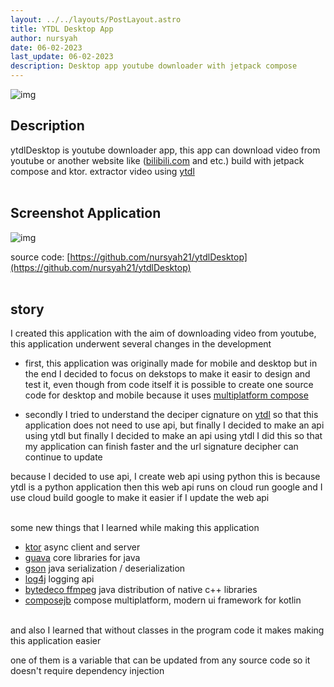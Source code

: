 ```yaml
---
layout: ../../layouts/PostLayout.astro
title: YTDL Desktop App
author: nursyah
date: 06-02-2023
last_update: 06-02-2023
description: Desktop app youtube downloader with jetpack compose 
--- 
```


![img](https://github.com/nursyah21/ytdlDesktop/raw/main/assets/icon.png)

## Description

ytdlDesktop is youtube downloader app, this app can download video from youtube or another website like ([bilibili.com](https://www.bilibili.com/) and etc.) build with jetpack compose and ktor. extractor video using [ytdl](https://github.com/ytdl-org/youtube-dl)
<br><br>

## Screenshot Application

![img](https://github.com/nursyah21/ytdlDesktop/raw/main/assets/ytdl.png)
<br>

source code: [https://github.com/nursyah21/ytdlDesktop](https://github.com/nursyah21/ytdlDesktop)
<br><br>

## story

I created this application with the aim of downloading video from youtube, this application underwent several changes in the development

- first, this application was originally made for mobile and desktop but in the end I decided to focus on dekstops to make it easir to design and test it, even though from code itself it is possible to create one source code for desktop and mobile because it uses [multiplatform compose](https://github.com/JetBrains/compose-jb)

- secondly I tried to understand the deciper cignature on [ytdl](https://github.com/ytdl-org/youtube-dl) so that this application does not need to use api, but finally I decided to make an api using ytdl but finally I decided to make an api using ytdl I did this so that my application can finish faster and the url signature decipher can continue to update

because I decided to use api, I create web api using python this is because ytdl is a python application then this web api runs on cloud run google and I use cloud build google to make it easier if I update the web api
<br><br>

some new things that I learned while making this application

- [ktor](https://ktor.io/) async client and server
- [guava](https://github.com/google/guava) core libraries for java
- [gson](https://github.com/google/gson) java serialization / deserialization
- [log4j](https://github.com/apache/logging-log4j2) logging api
- [bytedeco ffmpeg](https://github.com/bytedeco/javacpp-presets) java distribution of native c++ libraries
- [composejb](https://github.com/JetBrains/compose-jb) compose multiplatform, modern ui framework for kotlin
<br><br>

and also I learned that without classes in the program code it makes making this application easier

one of them is a variable that can be updated from any source code so it doesn't require dependency injection
